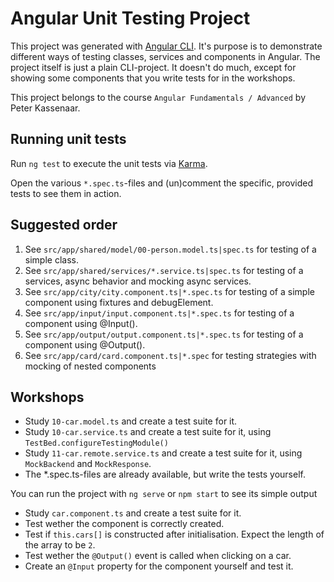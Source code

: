 # Angular Unit Testing Project

This project was generated with [Angular CLI](https://github.com/angular/angular-cli).
It's purpose is to demonstrate different ways of testing classes, services and components in Angular.
The project itself is just a plain CLI-project. It doesn't do much, except for showing some components that you write tests for in the workshops.

This project belongs to the course `Angular Fundamentals / Advanced` by Peter Kassenaar.

## Running unit tests

Run `ng test` to execute the unit tests via [Karma](https://karma-runner.github.io).

Open the various `*.spec.ts`-files and (un)comment the specific, provided tests to see them in action.


## Suggested order
1. See `src/app/shared/model/00-person.model.ts|spec.ts` for testing of a simple class.
1. See `src/app/shared/services/*.service.ts|spec.ts` for testing of a services, async behavior and mocking async services.
1. See `src/app/city/city.component.ts|*.spec.ts` for testing of a simple component using fixtures and debugElement.
1. See `src/app/input/input.component.ts|*.spec.ts` for testing of a component using @Input().
1. See `src/app/output/output.component.ts|*.spec.ts` for testing of a component using @Output().
1. See `src/app/card/card.component.ts|*.spec` for testing strategies with mocking of nested components

## Workshops
- Study `10-car.model.ts` and create a test suite for it.
- Study `10-car.service.ts` and create a test suite for it, using `TestBed.configureTestingModule()`
- Study `11-car.remote.service.ts` and create a test suite for it, using `MockBackend` and `MockResponse`.
- The *.spec.ts-files are already available, but write the tests yourself.

You can run the project with `ng serve` or `npm start` to see its simple output
- Study `car.component.ts` and create a test suite for it.
- Test wether the component is correctly created.
- Test if `this.cars[]` is constructed after initialisation. Expect the length of the array to be `2`.
- Test wether the `@Output()` event is called when clicking on a car.
- Create an `@Input` property for the component yourself and test it.

 




